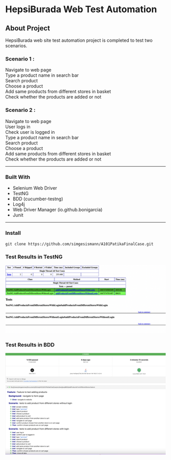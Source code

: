 # HepsiBurada Web Test Automation 

## About Project
HepsiBurada web site test automation project is completed to test two scenarios.

### Scenario 1 : 
Navigate to web page  
Type a product name in search bar   
Search product  
Choose a product  
Add same products from different stores in basket  
Check whether the products are added or not

### Scenario 2 :

Navigate to web page  
User logs in  
Check user is logged in  
Type a product name  in search bar  
Search product  
Choose a product  
Add same products from different stores in basket  
Check whether the products are added or not

***

### Built With
* Selenium Web Driver
* TestNG
* BDD (cucumber-testng)
* Log4j
* Web Driver Manager (io.github.bonigarcia)
* Junit

***

### Install
```
git clone https://github.com/simgesismann/A101PatikaFinalCase.git
```

### Test Results in TestNG
![image](SUITERESULT.png)

### Test Results in BDD
![image](BDDRESULT.png)

